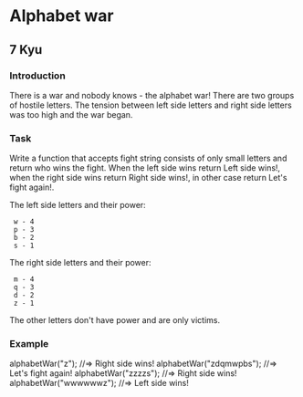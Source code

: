 # Alphabet war
## 7 Kyu

### Introduction

There is a war and nobody knows - the alphabet war!
There are two groups of hostile letters. The tension between left side letters and right side letters was too high and the war began.

### Task

Write a function that accepts fight string consists of only small letters and return who wins the fight. When the left side wins return Left side wins!, when the right side wins return Right side wins!, in other case return Let's fight again!.

The left side letters and their power:
```
 w - 4
 p - 3
 b - 2
 s - 1
```

The right side letters and their power:
```
 m - 4
 q - 3
 d - 2
 z - 1
```

The other letters don't have power and are only victims.

### Example

alphabetWar("z");        //=> Right side wins!
alphabetWar("zdqmwpbs"); //=> Let's fight again!
alphabetWar("zzzzs");    //=> Right side wins!
alphabetWar("wwwwwwz");  //=> Left side wins!
